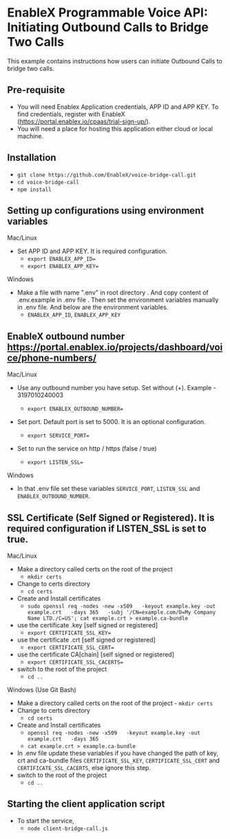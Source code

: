 # EnableX Programmable Voice API: Initiating Outbound Calls to Bridge Two Calls
This example contains instructions how users can initiate Outbound Calls to bridge two calls.


## Pre-requisite
- You will need Enablex Application credentials, APP ID and APP KEY. To find credentials, register with EnableX (https://portal.enablex.io/cpaas/trial-sign-up/).
- You will need a place for hosting this application either cloud or local machine.


## Installation
- `git clone https://github.com/EnableX/voice-bridge-call.git`
- `cd voice-bridge-call`
- `npm install`


## Setting up configurations using environment variables

Mac/Linux

- Set APP ID and APP KEY. It is required configuration.
  - `export ENABLEX_APP_ID=`
  - `export ENABLEX_APP_KEY=`

Windows

- Make a file with name ".env" in root directory . And copy content of .env.example in .env file . Then set the environment   variables manually in .env file. And below are the environment variables.
  - `ENABLEX_APP_ID`, `ENABLEX_APP_KEY`


## EnableX outbound number https://portal.enablex.io/projects/dashboard/voice/phone-numbers/

Mac/Linux
- Use any outbound number you have setup. Set without (+). Example - 3197010240003
  - `export ENABLEX_OUTBOUND_NUMBER=`

- Set port. Default port is set to 5000. It is an optional configuration.
  - `export SERVICE_PORT=`
- Set to run the service on http / https (false / true)
  - `export LISTEN_SSL=`

Windows

- In that .env file set these variables `SERVICE_PORT`, `LISTEN_SSL` and ` ENABLEX_OUTBOUND_NUMBER`.


## SSL Certificate (Self Signed or Registered). It is required configuration if LISTEN_SSL is set to true.

Mac/Linux

  - Make a directory called certs on the root of the project
    - `mkdir certs`
  - Change to certs directory
    - `cd certs`
  - Create and Install certificates
    - `sudo openssl req -nodes -new -x509   -keyout example.key -out example.crt   -days 365   -subj '/CN=example.com/O=My Company Name LTD./C=US'; cat example.crt > example.ca-bundle`
  - use the certificate .key [self signed or registered]
    - `export CERTIFICATE_SSL_KEY=`
  - use the certificate .crt [self signed or registered]
    - `export CERTIFICATE_SSL_CERT=`
  - use the certificate CA[chain] [self signed or registered]
    - `export CERTIFICATE_SSL_CACERTS=`
  - switch to the root of the project
    - `cd ..`

Windows (Use Git Bash)

   - Make a directory called certs on the root of the project
    - `mkdir certs`
  - Change to certs directory
    - `cd certs`
  - Create and Install certificates
    - `openssl req -nodes -new -x509   -keyout example.key -out example.crt   -days 365`   
    - `cat example.crt > example.ca-bundle`
  - In .env file update these variables if you have changed the path of key, crt and ca-bundle files `CERTIFICATE_SSL_KEY`, `CERTIFICATE_SSL_CERT` and ` CERTIFICATE_SSL_CACERTS`, else ignore this step.
  - switch to the root of the project
    - `cd ..`


## Starting the client application script
- To start the service,
  - `node client-bridge-call.js`
